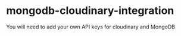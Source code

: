 # mongodb-cloudinary-integration

You will need to add your own API keys for cloudinary and MongoDB
